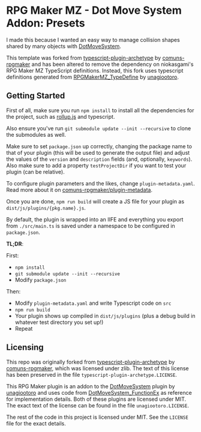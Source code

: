 # RPG Maker MZ - Dot Move System Addon: Presets

I made this because I wanted an easy way to manage collision shapes shared by many 
objects with [DotMoveSystem](https://github.com/unagiootoro/RPGMZ/blob/master/DotMoveSystem.js).

This template was forked from 
[typescript-plugin-archetype](https://github.com/comuns-rpgmaker/typescript-plugin-archetype) 
by [comuns-rpgmaker](https://github.com/comuns-rpgmaker) and has been altered to 
remove the dependency on niokasgami's RPG Maker MZ TypeScript definitions. Instead, 
this fork uses typescript definitions generated from [RPGMakerMZ_TypeDefine](https://github.com/unagiootoro/RPGMakerMZ_TypeDefine) 
by [unagiootoro](https://github.com/unagiootoro/).

## Getting Started

First of all, make sure you run `npm install` to install all the dependencies
for the project, such as [rollup.js](https://rollupjs.org/) and typescript.

Also ensure you've run `git submodule update --init --recursive` to clone the 
submodules as well.

Make sure to set `package.json` up correctly, changing the package name to that
of your plugin (this will be used to generate the output file) and adjust the
values of the `version` and `description` fields (and, optionally, `keywords`).
Also make sure to add a property `testProjectDir` if you want to test your
plugin (can be relative).

To configure plugin parameters and the likes, change `plugin-metadata.yaml`.
Read more about it on [comuns-rpgmaker/plugin-metadata][plugin-metadata].

[plugin-metadata]: https://github.com/comuns-rpgmaker/plugin-metadata

Once you are done, `npm run build` will create a JS file for your plugin as
`dist/js/plugins/{pkg.name}.js`.

By default, the plugin is wrapped into an IIFE and everything you export from
`./src/main.ts` is saved under a namespace to be configured in `package.json`.

**TL;DR**:

First:
- `npm install`
- `git submodule update --init --recursive`
- Modify `package.json`

Then:
- Modify `plugin-metadata.yaml` and write Typescript code on `src`
- `npm run build`
- Your plugin shows up compiled in `dist/js/plugins` (plus a debug build in
  whatever test directory you set up!)
- Repeat

## Licensing

This repo was originally forked from [typescript-plugin-archetype](https://github.com/comuns-rpgmaker/typescript-plugin-archetype) 
by [comuns-rpgmaker](https://github.com/comuns-rpgmaker), which was licensed under zlib.
The text of this license has been preserved in the file `typescript-plugin-archetype.LICENSE`.

This RPG Maker plugin is an addon to the [DotMoveSystem](https://github.com/unagiootoro/RPGMZ/blob/master/DotMoveSystem.js) plugin by [unagiootoro](https://github.com/unagiootoro) and uses code from [DotMoveSystem_FunctionEx](https://github.com/unagiootoro/RPGMZ/blob/master/DotMoveSystem_FunctionEx.js) as reference for implementation details.
Both of these plugins are licensed under MIT. The exact text of the license can be found in the file `unagiootoro.LICENSE`.

The rest of the code in this project is licensed under MIT. See the `LICENSE` file for the exact details.

